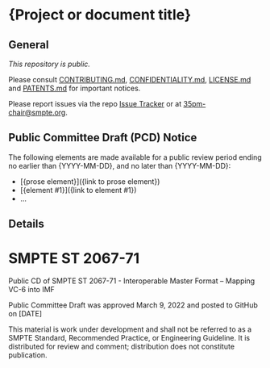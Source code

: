 # {Project or document title}

## General

_This repository is *public*._

Please consult [CONTRIBUTING.md](./CONTRIBUTING.md), [CONFIDENTIALITY.md](./CONFIDENTIALITY.md), [LICENSE.md](./LICENSE.md) and
[PATENTS.md](./PATENTS.md) for important notices.


Please report issues via the repo [Issue Tracker](https://github.com/SMPTE/st2067-71/issues) or at [35pm-chair@smpte.org](mailto:35pm-chair@smpte.org).

## Public Committee Draft (PCD) Notice

The following elements are made available for a public review period ending no earlier than {YYYY-MM-DD}, and no later than {YYYY-MM-DD}:

* [{prose element}]({link to prose element})
* [{element #1}]({link to element #1})
* ...

## Details
# SMPTE ST 2067-71
Public CD of SMPTE ST 2067-71 - Interoperable Master Format – Mapping VC-6 into IMF

Public Committee Draft was approved March 9, 2022 and posted to GitHub on [DATE]

This material is work under development and shall not be referred to as a SMPTE Standard, Recommended Practice, or Engineering Guideline. It is distributed for review and comment; distribution does not constitute publication.
